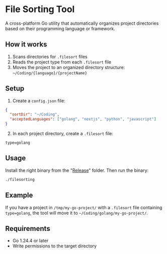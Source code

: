 # File Sorting Tool

A cross-platform Go utility that automatically organizes project directories based on their programming language or framework.

## How it works

1. Scans directories for `.filesort` files
2. Reads the project type from each `.filesort` file
3. Moves the project to an organized directory structure: `~/Coding/{language}/{projectName}`

## Setup

1. Create a `config.json` file:

```json
{
  "sortDir": "~/Coding",
  "acceptedLanguages": ["golang", "nextjs", "python", "javascript"]
}
```

2. In each project directory, create a `.filesort` file:

```
type=golang
```

## Usage

Install the right binary from the "[Release](https://github.com/MonkyMars/LangSort/tree/main/releases)" folder.
Then run the binary:

```bash
./filesorting
```

## Example

If you have a project in `/tmp/my-go-project/` with a `.filesort` file containing `type=golang`, the tool will move it to `~/Coding/golang/my-go-project/`.

## Requirements

- Go 1.24.4 or later
- Write permissions to the target directory
